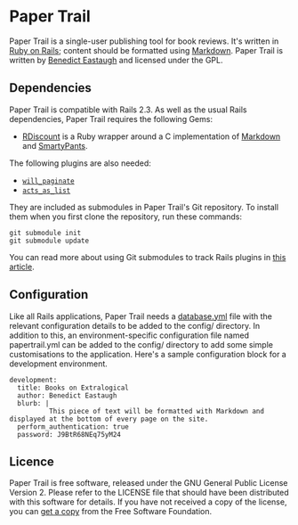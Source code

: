 Paper Trail
===========


Paper Trail is a single-user publishing tool for book reviews. It's written in [Ruby on Rails](http://rubyonrails.org/); content should be formatted using [Markdown](http://daringfireball.net/projects/markdown/). Paper Trail is written by [Benedict Eastaugh](http://extralogical.net/) and licensed under the GPL.


Dependencies
------------

Paper Trail is compatible with Rails 2.3. As well as the usual Rails dependencies, Paper Trail requires the following Gems:

* [RDiscount](http://github.com/rtomayko/rdiscount/) is a Ruby wrapper around a C implementation of [Markdown](http://daringfireball.net/projects/markdown/) and [SmartyPants](http://daringfireball.net/projects/smartypants/).

The following plugins are also needed:

* [`will_paginate`](http://github.com/mislav/will_paginate/)
* [`acts_as_list`](http://github.com/rails/acts_as_list/)

They are included as submodules in Paper Trail's Git repository. To install them when you first clone the repository, run these commands:

    git submodule init
    git submodule update

You can read more about using Git submodules to track Rails plugins in [this article](http://woss.name/2008/04/09/using-git-submodules-to-track-vendorrails/).


Configuration
-------------

Like all Rails applications, Paper Trail needs a [database.yml](http://wiki.rubyonrails.org/rails/pages/database.yml) file with the relevant configuration details to be added to the config/ directory. In addition to this, an environment-specific configuration file named papertrail.yml can be added to the config/ directory to add some simple customisations to the application. Here's a sample configuration block for a development environment.

    development:
      title: Books on Extralogical
      author: Benedict Eastaugh
      blurb: |
              This piece of text will be formatted with Markdown and displayed at the bottom of every page on the site.
      perform_authentication: true
      password: J9BtR68NEq75yM24


Licence
-------

Paper Trail is free software, released under the GNU General Public License Version 2. Please refer to the LICENSE file that should have been distributed with this software for details. If you have not received a copy of the license, you can [get a copy](http://www.fsf.org/licensing/licenses/info/GPLv2.html) from the Free Software Foundation.
